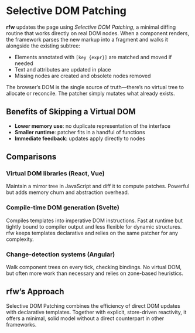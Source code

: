 # Selective DOM Patching

**rfw** updates the page using *Selective DOM Patching*, a minimal diffing routine that works directly on real DOM nodes. When a component renders, the framework parses the new markup into a fragment and walks it alongside the existing subtree:

* Elements annotated with `[key {expr}]` are matched and moved if needed
* Text and attributes are updated in place
* Missing nodes are created and obsolete nodes removed

The browser’s DOM is the single source of truth—there’s no virtual tree to allocate or reconcile. The patcher simply mutates what already exists.

## Benefits of Skipping a Virtual DOM

* **Lower memory use**: no duplicate representation of the interface
* **Smaller runtime**: patcher fits in a handful of functions
* **Immediate feedback**: updates apply directly to nodes

## Comparisons

### Virtual DOM libraries (React, Vue)

Maintain a mirror tree in JavaScript and diff it to compute patches. Powerful but adds memory churn and abstraction overhead.

### Compile-time DOM generation (Svelte)

Compiles templates into imperative DOM instructions. Fast at runtime but tightly bound to compiler output and less flexible for dynamic structures. rfw keeps templates declarative and relies on the same patcher for any complexity.

### Change-detection systems (Angular)

Walk component trees on every tick, checking bindings. No virtual DOM, but often more work than necessary and relies on zone-based heuristics.

## rfw’s Approach

Selective DOM Patching combines the efficiency of direct DOM updates with declarative templates. Together with explicit, store-driven reactivity, it offers a minimal, solid model without a direct counterpart in other frameworks.
